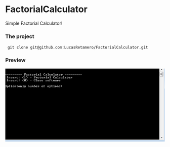 # FactorialCalculator
 Simple Factorial Calculator!
 
 ### The project
 
```
 git clone git@github.com:LucasRetamero/FactorialCalculator.git
```
 ### Preview
 ![GitHub Logo](/img/front.png)
